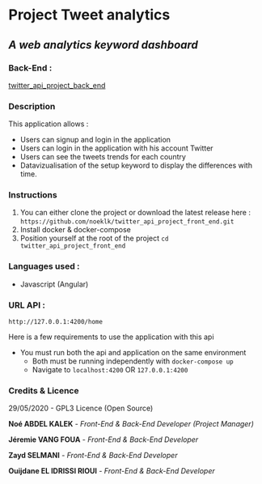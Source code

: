 #  Project Tweet analytics
## *A web analytics keyword dashboard*

### Back-End : 
[twitter_api_project_back_end](hhttps://github.com/noeklk/twitter_api_project_back_end)

### Description

This application allows :

- Users can signup and login in the application
- Users can login in the application with his account Twitter
- Users can see the tweets trends for each country
- Datavizualisation of the setup keyword to display the differences with time.


### Instructions

1.  You can either clone the project or download the latest release here :  `https://github.com/noeklk/twitter_api_project_front_end.git`
2.  Install docker & docker-compose
3.  Position yourself at the root of the project  `cd twitter_api_project_front_end`

### Languages used :
* Javascript (Angular)

### URL API : 
`http://127.0.0.1:4200/home`


Here is a few requirements to use the application with this api

-   You must run both the api and application on the same environment
    -   Both must be running independently with  `docker-compose up`
    -   Navigate to  `localhost:4200`  OR  `127.0.0.1:4200`


### Credits & Licence
29/05/2020 - GPL3 Licence (Open Source)


**Noé ABDEL KALEK**  - *Front-End & Back-End Developer (Project Manager)*


**Jéremie VANG FOUA**  - *Front-End & Back-End Developer*


**Zayd SELMANI**  - *Front-End & Back-End Developer*  


**Ouijdane EL IDRISSI RIOUI** - *Front-End & Back-End Developer*

